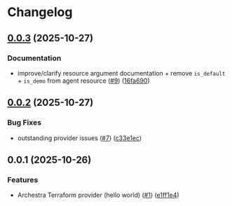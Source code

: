 # Changelog

## [0.0.3](https://github.com/archestra-ai/terraform-provider-archestra/compare/v0.0.2...v0.0.3) (2025-10-27)


### Documentation

* improve/clarify resource argument documentation + remove `is_default` + `is_demo` from agent resource ([#9](https://github.com/archestra-ai/terraform-provider-archestra/issues/9)) ([16fa690](https://github.com/archestra-ai/terraform-provider-archestra/commit/16fa69009ea967376a2a14c2b6dc51dcc3dcec41))

## [0.0.2](https://github.com/archestra-ai/terraform-provider-archestra/compare/v0.0.1...v0.0.2) (2025-10-27)


### Bug Fixes

* outstanding provider issues ([#7](https://github.com/archestra-ai/terraform-provider-archestra/issues/7)) ([c33e1ec](https://github.com/archestra-ai/terraform-provider-archestra/commit/c33e1ec1160976dce6434a4866594c066e9d0162))

## 0.0.1 (2025-10-26)


### Features

* Archestra Terraform provider (hello world) ([#1](https://github.com/archestra-ai/terraform-provider-archestra/issues/1)) ([e1ff1e4](https://github.com/archestra-ai/terraform-provider-archestra/commit/e1ff1e482d93bfa4562c0eeb2bcc5d311fe09fae))

